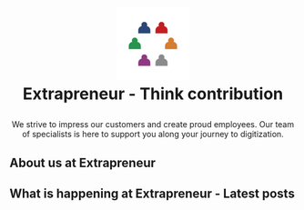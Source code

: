 <br />
<h1>
<p align="center">
  <img src="images/extrapreneur-logo.png" alt="Logo" width="128" height="128">
  <br>Extrapreneur - Think contribution
</h1>
  <p align="center">
   We strive to impress our customers and create proud employees. Our team of specialists is here to support you along your journey to digitization.
  </p>
</p>

## About us at Extrapreneur

<!-- START_ABOUT_SECTION -->

<!-- END_ABOUT_SECTION -->

## What is happening at Extrapreneur - Latest posts

<!-- START_POSTS_SECTION -->

<!-- END_POSTS_SECTION -->